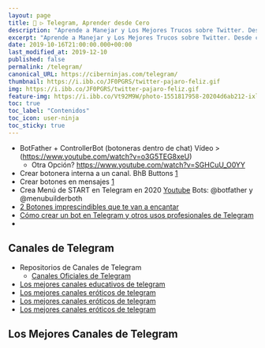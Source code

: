 ```yaml
---
layout: page
title: 🐤 ▷ Telegram, Aprender desde Cero
description: "Aprende a Manejar y Los Mejores Trucos sobre Twitter. Desde cero todo lo que debes saber"
excerpt: "Aprende a Manejar y Los Mejores Trucos sobre Twitter. Desde cero todo lo que debes saber"
date: 2019-10-16T21:00:00.000+00:00
last_modified_at: 2019-12-10
published: false
permalink: /telegram/
canonical_URL: https://ciberninjas.com/telegram/
thumbnail: https://i.ibb.co/JF0PGRS/twitter-pajaro-feliz.gif
img: https://i.ibb.co/JF0PGRS/twitter-pajaro-feliz.gif
feature-img: https://i.ibb.co/Vt92M9W/photo-1551817958-20204d6ab212-ixlib-rb-1-2.jpg
toc: true
toc_label: "Contenidos"
toc_icon: user-ninja
toc_sticky: true
---
```


* BotFather + ControllerBot (botoneras dentro de chat) Vídeo > (https://www.youtube.com/watch?v=o3G5TEG8xeU)
  * Otra Opción? https://www.youtube.com/watch?v=SGHCuU_O0YY
* Crear botonera interna a un canal. BhB Buttons [1](https://telegra.ph/TUTORIAL-BOTONES-INLINE-09-17)
* Crear botones en mensajes [1](https://www.androidsis.com/mensajes-con-botones-en-telegram/)
* Crea Menú de START en Telegram en 2020 [Youtube](https://www.youtube.com/watch?v=G-DHIIrxY7k) Bots: @botfather y @menubuilderboth <!-- @ciberninjasbot -->
* [2 Botones imprescindibles que te van a encantar](https://www.androidsis.com/bots-imprescindibles-telegram/)
* [Cómo crear un bot en Telegram y otros usos profesionales de Telegram](https://www.cemd.solutions/%E2%96%BAcomo-crear-bot-telegram-usos-profesionales-telegram/#Manybot_nos_presenta_a_BotFather_el_bot_para_manejarlos_a_todos)
* <!-- Organiza tu telegram con una botonera: https://educandogeek.github.io/78/ -->

## Canales de Telegram

* Repositorios de Canales de Telegram
  * [Canales Oficiales de Telegram](https://tlgrm.es/channels/education)
* [Los mejores canales educativos de telegram](https://tlgrm.es/channels/education)
* [Los mejores canales eróticos de telegram](https://tlgrm.es/channels/adult)
* [Los mejores canales eróticos de telegram](https://tlgrm.es/channels/adult)
* [Los mejores canales eróticos de telegram](https://tlgrm.es/channels/adult)

## Los Mejores Canales de Telegram

